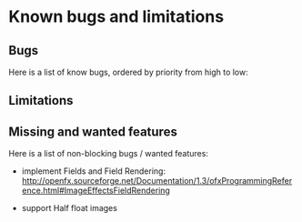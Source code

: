 Known bugs and limitations
=========================

Bugs
----

Here is a list of know bugs, ordered by priority from high to low:


Limitations
-----------


Missing and wanted features
---------------------------

Here is a list of non-blocking bugs / wanted features:

- implement Fields and Field Rendering:
  <http://openfx.sourceforge.net/Documentation/1.3/ofxProgrammingReference.html#ImageEffectsFieldRendering>

- support Half float images
